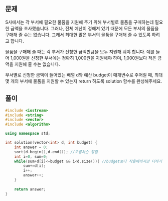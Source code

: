 ## 문제
S사에서는 각 부서에 필요한 물품을 지원해 주기 위해 부서별로 물품을 구매하는데 필요한 금액을 조사했습니다. 그러나, 전체 예산이 정해져 있기 때문에 모든 부서의 물품을 구매해 줄 수는 없습니다. 그래서 최대한 많은 부서의 물품을 구매해 줄 수 있도록 하려고 합니다.

물품을 구매해 줄 때는 각 부서가 신청한 금액만큼을 모두 지원해 줘야 합니다. 예를 들어 1,000원을 신청한 부서에는 정확히 1,000원을 지원해야 하며, 1,000원보다 적은 금액을 지원해 줄 수는 없습니다.

부서별로 신청한 금액이 들어있는 배열 d와 예산 budget이 매개변수로 주어질 때, 최대 몇 개의 부서에 물품을 지원할 수 있는지 return 하도록 solution 함수를 완성해주세요.

## 풀이
```c++
#include <iostream>
#include <string>
#include <vector>
#include <algorithm>

using namespace std;

int solution(vector<int> d, int budget) {
    int answer = 0;
    sort(d.begin(),d.end()); //오름차순 정렬
    int i=0, sum=0;
    while(sum+d[i]<=budget && i<d.size()){ //budget보다 작을때까지만 더하기
        sum+=d[i];
        i++;
        answer++;
    }
    
    return answer;
}
```
